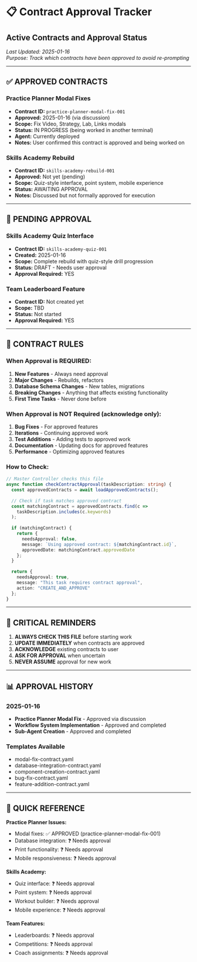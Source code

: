 # 📋 **Contract Approval Tracker**
## **Active Contracts and Approval Status**

*Last Updated: 2025-01-16*  
*Purpose: Track which contracts have been approved to avoid re-prompting*

---

## ✅ **APPROVED CONTRACTS**

### **Practice Planner Modal Fixes**
- **Contract ID:** `practice-planner-modal-fix-001`
- **Approved:** 2025-01-16 (via discussion)
- **Scope:** Fix Video, Strategy, Lab, Links modals
- **Status:** IN PROGRESS (being worked in another terminal)
- **Agent:** Currently deployed
- **Notes:** User confirmed this contract is approved and being worked on

### **Skills Academy Rebuild**
- **Contract ID:** `skills-academy-rebuild-001`  
- **Approved:** Not yet (pending)
- **Scope:** Quiz-style interface, point system, mobile experience
- **Status:** AWAITING APPROVAL
- **Notes:** Discussed but not formally approved for execution

---

## 🔄 **PENDING APPROVAL**

### **Skills Academy Quiz Interface**
- **Contract ID:** `skills-academy-quiz-001`
- **Created:** 2025-01-16
- **Scope:** Complete rebuild with quiz-style drill progression
- **Status:** DRAFT - Needs user approval
- **Approval Required:** YES

### **Team Leaderboard Feature**
- **Contract ID:** Not created yet
- **Scope:** TBD
- **Status:** Not started
- **Approval Required:** YES

---

## 📝 **CONTRACT RULES**

### **When Approval is REQUIRED:**
1. **New Features** - Always need approval
2. **Major Changes** - Rebuilds, refactors
3. **Database Schema Changes** - New tables, migrations
4. **Breaking Changes** - Anything that affects existing functionality
5. **First Time Tasks** - Never done before

### **When Approval is NOT Required (acknowledge only):**
1. **Bug Fixes** - For approved features
2. **Iterations** - Continuing approved work
3. **Test Additions** - Adding tests to approved work
4. **Documentation** - Updating docs for approved features
5. **Performance** - Optimizing approved features

### **How to Check:**
```typescript
// Master Controller checks this file
async function checkContractApproval(taskDescription: string) {
  const approvedContracts = await loadApprovedContracts();
  
  // Check if task matches approved contract
  const matchingContract = approvedContracts.find(c => 
    taskDescription.includes(c.keywords)
  );
  
  if (matchingContract) {
    return {
      needsApproval: false,
      message: `Using approved contract: ${matchingContract.id}`,
      approvedDate: matchingContract.approvedDate
    };
  }
  
  return {
    needsApproval: true,
    message: "This task requires contract approval",
    action: "CREATE_AND_APPROVE"
  };
}
```

---

## 🔴 **CRITICAL REMINDERS**

1. **ALWAYS CHECK THIS FILE** before starting work
2. **UPDATE IMMEDIATELY** when contracts are approved
3. **ACKNOWLEDGE** existing contracts to user
4. **ASK FOR APPROVAL** when uncertain
5. **NEVER ASSUME** approval for new work

---

## 📊 **APPROVAL HISTORY**

### **2025-01-16**
- **Practice Planner Modal Fix** - Approved via discussion
- **Workflow System Implementation** - Approved and completed
- **Sub-Agent Creation** - Approved and completed

### **Templates Available**
- modal-fix-contract.yaml
- database-integration-contract.yaml  
- component-creation-contract.yaml
- bug-fix-contract.yaml
- feature-addition-contract.yaml

---

## 🚦 **QUICK REFERENCE**

**Practice Planner Issues:**
- Modal fixes: ✅ APPROVED (practice-planner-modal-fix-001)
- Database integration: ❓ Needs approval
- Print functionality: ❓ Needs approval
- Mobile responsiveness: ❓ Needs approval

**Skills Academy:**
- Quiz interface: ❓ Needs approval
- Point system: ❓ Needs approval
- Workout builder: ❓ Needs approval
- Mobile experience: ❓ Needs approval

**Team Features:**
- Leaderboards: ❓ Needs approval
- Competitions: ❓ Needs approval
- Coach assignments: ❓ Needs approval